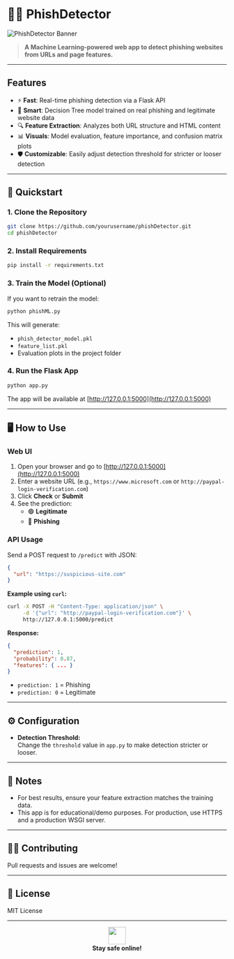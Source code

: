 # 🕵️‍♂️ PhishDetector

![PhishDetector Banner](https://img.icons8.com/ios-filled/100/000000/phishing.png)

> **A Machine Learning-powered web app to detect phishing websites from URLs and page features.**

---

## Features

- ⚡ **Fast**: Real-time phishing detection via a Flask API
- 🤖 **Smart**: Decision Tree model trained on real phishing and legitimate website data
- 🔍 **Feature Extraction**: Analyzes both URL structure and HTML content
- 📊 **Visuals**: Model evaluation, feature importance, and confusion matrix plots
- 🛡️ **Customizable**: Easily adjust detection threshold for stricter or looser detection

---

## 🚀 Quickstart

### 1. **Clone the Repository**

```bash
git clone https://github.com/yourusername/phishDetector.git
cd phishDetector
```

### 2. **Install Requirements**

```bash
pip install -r requirements.txt
```

### 3. **Train the Model (Optional)**

If you want to retrain the model:

```bash
python phishML.py
```

This will generate:
- `phish_detector_model.pkl`
- `feature_list.pkl`
- Evaluation plots in the project folder

### 4. **Run the Flask App**

```bash
python app.py
```

The app will be available at [http://127.0.0.1:5000](http://127.0.0.1:5000)

---

## 🖥️ How to Use

### **Web UI**

1. Open your browser and go to [http://127.0.0.1:5000](http://127.0.0.1:5000)
2. Enter a website URL (e.g., `https://www.microsoft.com` or `http://paypal-login-verification.com`)
3. Click **Check** or **Submit**
4. See the prediction:  
   - 🟢 **Legitimate**  
   - 🔴 **Phishing**

### **API Usage**

Send a POST request to `/predict` with JSON:

```json
{
  "url": "https://suspicious-site.com"
}
```

**Example using `curl`:**

```bash
curl -X POST -H "Content-Type: application/json" \
     -d '{"url": "http://paypal-login-verification.com"}' \
     http://127.0.0.1:5000/predict
```

**Response:**
```json
{
  "prediction": 1,
  "probability": 0.87,
  "features": { ... }
}
```
- `prediction: 1` = Phishing
- `prediction: 0` = Legitimate

---

## ⚙️ Configuration

- **Detection Threshold:**  
  Change the `threshold` value in `app.py` to make detection stricter or looser.

---

## 📝 Notes

- For best results, ensure your feature extraction matches the training data.
- This app is for educational/demo purposes. For production, use HTTPS and a production WSGI server.

---

## 🧑‍💻 Contributing

Pull requests and issues are welcome!

---

## 📄 License

MIT License

---

<div align="center">
  <img src="https://img.icons8.com/ios-filled/50/000000/phishing.png" width="40"/>
  <br>
  <b>Stay safe online!</b>
